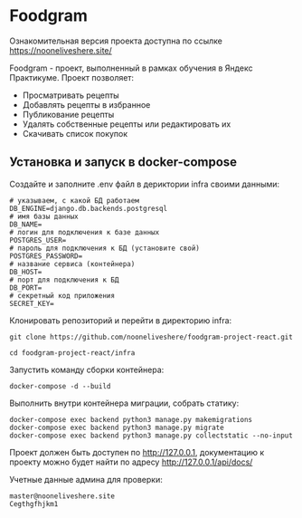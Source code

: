 # Foodgram

Ознакомительная версия проекта доступна по ссылке  https://nooneliveshere.site/

Foodgram - проект, выполненный в рамках обучения в Яндекс Практикуме. Проект позволяет:

- Просматривать рецепты
- Добавлять рецепты в избранное
- Публикование рецепты
- Удалять собственные рецепты или редактировать их
- Скачивать список покупок

## Установка и запуск в docker-compose

Создайте и заполните .env файл в дериктории infra своими данными:
```
# указываем, с какой БД работаем
DB_ENGINE=django.db.backends.postgresql
# имя базы данных
DB_NAME=
# логин для подключения к базе данных
POSTGRES_USER=
# пароль для подключения к БД (установите свой)
POSTGRES_PASSWORD=
# название сервиса (контейнера)
DB_HOST=
# порт для подключения к БД
DB_PORT=
# секретный код приложения
SECRET_KEY=
```

Клонировать репозиторий и перейти в директорию infra:

```
git clone https://github.com/nooneliveshere/foodgram-project-react.git
```

```
cd foodgram-project-react/infra
```
Запустить команду сборки контейнера:

```
docker-compose -d --build
```

Выполнить внутри контейнера миграции, собрать статику:
```
docker-compose exeс backend python3 manage.py makemigrations
docker-compose exeс backend python3 manage.py migrate
docker-compose exec backend python3 manage.py collectstatic --no-input
```

Проект должен быть доступен по http://127.0.0.1, документацию к проекту 
можно будет найти по адресу http://127.0.0.1/api/docs/ 

Учетные данные админа для проверки:
```
master@nooneliveshere.site
Cegthgfhjkm1
```